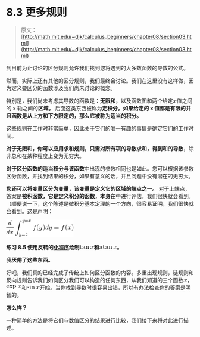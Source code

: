 # 8.3 更多规则

> 原文： [http://math.mit.edu/~djk/calculus_beginners/chapter08/section03.html](http://math.mit.edu/~djk/calculus_beginners/chapter08/section03.html)

到目前为止讨论的区分规则允许我们找到您将遇到的大多数函数的导数的公式。

然而，实际上还有其他的区分规则，我们最终会讨论。我们在这里没有这样做，因为定义要区分的函数涉及我们尚未讨论的概念。

特别是，我们尚未考虑其导数的函数是：**无限和**，以及函数图和两个给定![](img/tex-9dd4e461268c8034f5c8564e155c67a6.gif)值之间的 x 轴之间的**区域。** 后面这类东西被称为**定积分。如果给定的 x 值都是有限的并且函数是从上方和下方限定的，那么它被称为适当的积分。**

这些规则在工作时非常简单，因此关于它们的唯一有趣的事情是确定它们的工作时间。

**对于无限和，你可以应用求和规则，只需对所有项的导数求和，得到和的导数**，除非总和在某种程度上变为无穷大。

**对于区分函数的适当积分与该函数**中出现的参数相同也是如此。您可以根据该参数区分函数，并找到结果的积分，如果有意义的话，并且问题中没有潜在的无穷大。

**您还可以将变量区分为变量，该变量是定义它的区域的端点之一。** 对于上端点，答案是**被积函数，它是定义积分的函数，本身在**中进行评估，我们很快就会看到。 （顺便说一下，这个陈述是微积分基本定理的一个方向，很容易证明，我们很快就会看到。这是声明：

![](img/tex-a877dc94a32a308d6bf4a34ecc702ab4.gif)

**练习 8.5 使用反转的[小程序](../chapter08/section01.html#OperationsOnFunctions)绘制![](img/tex-400dfd88c178b120ea1abbe3101c5945.gif)和![](img/tex-ca51fe86fd5b9a8b85c7642a8d460cb4.gif)。**

**我厌倦了这些东西。**

好吧，我们真的已经完成了传统上如何区分函数的内容。多重出现规则，链规则和反向规则告诉我们如何区分我们可以构造的任何东西，从我们知道的三个函数![](img/tex-9dd4e461268c8034f5c8564e155c67a6.gif)，![](img/tex-d2d9ff050c6216f119106a42e9624e9f.gif)和![](img/tex-cdba58911c590ced3e2435dfa39f6873.gif)开始。当你找到导数时很容易出错，所以有办法检查你的答案是明智的。

**怎么样？**

一种简单的方法是将它们与数值区分的结果进行比较，我们接下来将对此进行描述。
